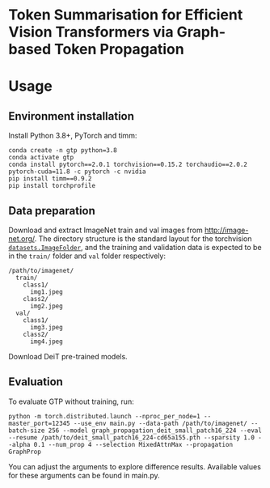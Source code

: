 # Token Summarisation for Efficient Vision Transformers via Graph-based Token Propagation

# Usage

## Environment installation

Install Python 3.8+, PyTorch and timm:

```
conda create -n gtp python=3.8
conda activate gtp
conda install pytorch==2.0.1 torchvision==0.15.2 torchaudio==2.0.2 pytorch-cuda=11.8 -c pytorch -c nvidia
pip install timm==0.9.2
pip install torchprofile
```

## Data preparation

Download and extract ImageNet train and val images from http://image-net.org/.
The directory structure is the standard layout for the torchvision [`datasets.ImageFolder`](https://pytorch.org/docs/stable/torchvision/datasets.html#imagefolder), and the training and validation data is expected to be in the `train/` folder and `val` folder respectively:

```
/path/to/imagenet/
  train/
    class1/
      img1.jpeg
    class2/
      img2.jpeg
  val/
    class1/
      img3.jpeg
    class2/
      img4.jpeg
```

Download DeiT pre-trained models.

## Evaluation

To evaluate GTP without training, run:

```
python -m torch.distributed.launch --nproc_per_node=1 --master_port=12345 --use_env main.py --data-path /path/to/imagenet/ --batch-size 256 --model graph_propagation_deit_small_patch16_224 --eval --resume /path/to/deit_small_patch16_224-cd65a155.pth --sparsity 1.0 --alpha 0.1 --num_prop 4 --selection MixedAttnMax --propagation GraphProp
```

You can adjust the arguments to explore difference results. Available values for these arguments can be found in main.py.
